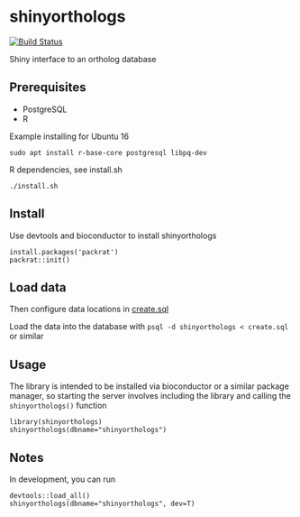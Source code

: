 # shinyorthologs

[![Build Status](https://travis-ci.org/msuefishlab/shinyorthologs.svg?branch=master)](https://travis-ci.org/msuefishlab/shinyorthologs)<Paste>

Shiny interface to an ortholog database

## Prerequisites

- PostgreSQL
- R

Example installing for Ubuntu 16

    sudo apt install r-base-core postgresql libpq-dev

R dependencies, see install.sh

    ./install.sh

## Install

Use devtools and bioconductor to install shinyorthologs

    install.packages('packrat')
    packrat::init()

## Load data

Then configure data locations in [create.sql](https://github.com/msuefishlab/shinyorthologs/tree/master/create.sql)

Load the data into the database with `psql -d shinyorthologs < create.sql` or similar


## Usage

The library is intended to be installed via bioconductor or a similar package manager, so starting the server involves including the library and calling the `shinyorthologs()` function

    library(shinyorthologs)
    shinyorthologs(dbname="shinyorthologs")

## Notes

In development, you can run

    devtools::load_all()
    shinyorthologs(dbname="shinyorthologs", dev=T)
